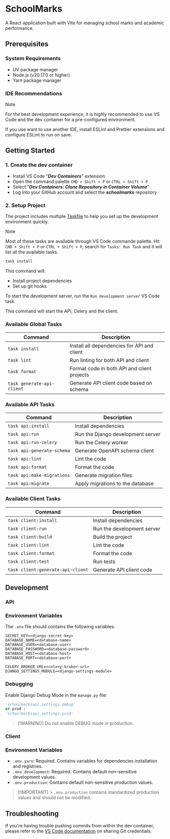 # SchoolMarks

A React application built with Vite for managing school marks and academic performance.

## Prerequisites

### System Requirements

- UV package manager
- Node.js (v20.17.0 or higher)
- Yarn package manager

### IDE Recommendations

> [!NOTE]
> For the best development experience, it is highly recommended to use VS Code and the dev container for a pre-configured environment.
>
> If you use want to use another IDE, install ESLint and Prettier extensions and configure ESLint to run on save.

## Getting Started

### 1. Create the dev container

- Install VS Code "_**Dev Containers**_" extension
- Open the command palette `CMD + Shift + P` or `CTRL + Shift + P`
- Select "_**Dev Containers: Clone Repository in Container Volume**_"
- Log into your GitHub account and select the _**schoolmarks**_ repository

### 2. Setup Project

The project includes multiple [Taskfile](https://taskfile.dev/) to help you set up the development environment quickly.

> [!NOTE]
> Most of these tasks are available through VS Code commande palette.
> Hit `CMD + Shift + P` or `CTRL + Shift + P`, search for `Tasks: Run Task` and it will list all the available tasks.

```sh
task install
```

This command will:

- Install project dependencies
- Set up git hooks

To start the development server, run the `Run development server` VS Code task.

This command will start the API, Celery and the client.

### Available Global Tasks

| Command                    | Description                                 |
| -------------------------- | ------------------------------------------- |
| `task install`             | Install all dependencies for API and client |
| `task lint`                | Run linting for both API and client         |
| `task format`              | Format code in both API and client projects |
| `task generate-api-client` | Generate API client code based on schema    |

### Available API Tasks

| Command                    | Description                       |
| -------------------------- | --------------------------------- |
| `task api:install`         | Install dependencies              |
| `task api:run`             | Run the Django development server |
| `task api:run-celery`      | Run the Celery worker             |
| `task api:generate-schema` | Generate OpenAPI schema client    |
| `task api:lint`            | Lint the code                     |
| `task api:format`          | Format the code                   |
| `task api:make-migrations` | Generate migration files          |
| `task api:migrate`         | Apply migrations to the database  |

### Available Client Tasks

| Command                           | Description                |
| --------------------------------- | -------------------------- |
| `task client:install`             | Install dependencies       |
| `task client:run`                 | Run the development server |
| `task client:build`               | Build the project          |
| `task client:lint`                | Lint the code              |
| `task client:format`              | Format the code            |
| `task client:test`                | Run tests                  |
| `task client:generate-api-client` | Generate API client code   |

## Development

### API

### Environment Variables

The `.env` file should contains the following variables:

```
SECRET_KEY=<django-secret-key>
DATABASE_NAME=<database-name>
DATABASE_USER=<database-user>
DATABASE_PASSWORD=<database-password>
DATABASE_HOST=<database-host>
DATABASE_PORT=<database-port>

CELERY_BROKER_URL=<celery-broker-url>
DJANGO_SETTINGS_MODULE=<django-settings-module>
```

### Debugging

Enable Django Debug Mode in the `manage.py` file:

```manage.py
'schoolmarksapi.settings.debug'
or prod :
'schoolmarksapi.settings.prod'

```

> [!WARNING] Do not enable DEBUG mode in production.

### Client

### Environment Variables

- `.env.yarn`: Required. Contains variables for dependencies installation and registries.
- `.env.development`: Required. Contains default non-sensitive development values.
- `.env.production`: Contains default non-sensitive production values.

> [!IMPORTANT] > `.env.production` contains standardized production values and should not be modified.

## Troubleshooting

If you're having trouble pushing commits from within the dev container, please refer to the [VS Code documentation](https://code.visualstudio.com/remote/advancedcontainers/sharing-git-credentials#_using-ssh-keys) on sharing Git credentials.
